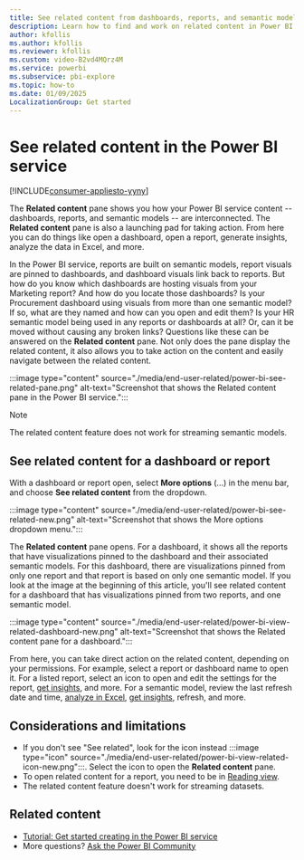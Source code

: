 ```yaml
---
title: See related content from dashboards, reports, and semantic models
description: Learn how to find and work on related content in Power BI service dashboards, reports, and semantic models.
author: kfollis
ms.author: kfollis
ms.reviewer: kfollis
ms.custom: video-B2vd4MQrz4M
ms.service: powerbi
ms.subservice: pbi-explore
ms.topic: how-to
ms.date: 01/09/2025
LocalizationGroup: Get started
---
```


# See related content in the Power BI service

[!INCLUDE[consumer-appliesto-yyny](../includes/consumer-appliesto-yyny.md)]

The **Related content** pane shows you how your Power BI service content -- dashboards, reports, and semantic models -- are interconnected. The **Related content** pane is also a launching pad for taking action. From here you can do things like open a dashboard, open a report, generate insights, analyze the data in Excel, and more.  

In the Power BI service, reports are built on semantic models, report visuals are pinned to dashboards, and dashboard visuals link back to reports. But how do you know which dashboards are hosting visuals from your Marketing report? And how do you locate those dashboards? Is your Procurement dashboard using visuals from more than one semantic model? If so, what are they named and how can you open and edit them? Is your HR semantic model being used in any reports or dashboards at all? Or, can it be moved without causing any broken links? Questions like these can be answered on the **Related content** pane. Not only does the pane display the related content, it also allows you to take action on the content and easily navigate between the related content.

:::image type="content" source="./media/end-user-related/power-bi-see-related-pane.png" alt-text="Screenshot that shows the Related content pane in the Power BI service.":::

> [!NOTE]
> The related content feature does not work for streaming semantic models.

## See related content for a dashboard or report

With a dashboard or report open, select **More options** (...) in the menu bar, and choose **See related content** from the dropdown.

:::image type="content" source="./media/end-user-related/power-bi-see-related-new.png" alt-text="Screenshot that shows the More options dropdown menu.":::

The **Related content** pane opens. For a dashboard, it shows all the reports that have visualizations pinned to the dashboard and their associated semantic models. For this dashboard, there are visualizations pinned from only one report and that report is based on only one semantic model. If you look at the image at the beginning of this article, you'll see related content for a dashboard that has visualizations pinned from two reports, and one semantic model.

:::image type="content" source="./media/end-user-related/power-bi-view-related-dashboard-new.png" alt-text="Screenshot that shows the Related content pane for a dashboard.":::

From here, you can take direct action on the related content, depending on your permissions. For example, select a report or dashboard name to open it. For a listed report, select an icon to open and edit the settings for the report, [get insights](end-user-insights.md), and more. For a semantic model, review the last refresh date and time, [analyze in Excel](../collaborate-share/service-analyze-in-excel.md), [get insights](end-user-insights.md), refresh, and more.

<!-- ## See related content for a semantic model

You'll need at least *view* permissions to a semantic model to open the **Related content** pane. In this example, we're using the [Procurement Analysis sample](../create-reports/sample-procurement.md).

From the nav pane, locate the **Workspaces** heading and select a workspace from the list. If you have content in a workspace, it will display in the canvas to the right. 

:::image type="content" source="./media/end-user-related/power-bi-workspace.png" alt-text="Screenshot that shows workspaces in the navigation panel.":::

In a workspace, select the **Semantic models** tab and locate the **See related** icon :::image type="icon" source="./media/end-user-related/power-bi-view-related-icon-new.png":::.

:::image type="content" source="./media/end-user-related/power-bi-related-dataset.png" alt-text="Screenshot that shows the Semantic models tab in the PowerBI service.":::

Select the icon to open the **Related content** pane.

:::image type="content" source="media/end-user-related/power-bi-dataset.png" alt-text="Screenshot that shows Related content pane open on top of Power BI content view.":::

From here, you can take direct action on the related content. For example, select a dashboard or report name to open it.  For any dashboard in the list, select an icon to [share the dashboard with others](../collaborate-share/service-share-dashboards.md) or to open the **Settings** window for the dashboard. For a report, select an icon to [analyze in Excel](../collaborate-share/service-analyze-in-excel.md), [rename](../create-reports/service-rename.md), or [get insights](end-user-insights.md).  -->

## Considerations and limitations

- If you don't see "See related", look for the icon instead :::image type="icon" source="./media/end-user-related/power-bi-view-related-icon-new.png":::. Select the icon to open the **Related content** pane.
- To open related content for a report, you need to be in [Reading view](end-user-reading-view.md#reading-view).
- The related content feature doesn't work for streaming datasets.

## Related content

- [Tutorial: Get started creating in the Power BI service](../fundamentals/service-get-started.md)
- More questions? [Ask the Power BI Community](https://community.powerbi.com/)
